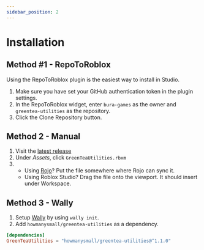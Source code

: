 ```yaml
---
sidebar_position: 2
---
```


# Installation

## Method #1 - RepoToRoblox

Using the RepoToRoblox plugin is the easiest way to install in Studio.

1. Make sure you have set your GitHub authentication token in the plugin settings.
2. In the RepoToRoblox widget, enter `bura-games` as the owner and `greentea-utilities` as the repository.
3. Click the Clone Repository button.

## Method 2 - Manual

1. Visit the [latest release](https://github.com/Bura-Games/greentea-utilities/releases)
2. Under *Assets*, click `GreenTeaUtilities.rbxm`
3. - Using [Rojo](https://rojo.space/)? Put the file somewhere where Rojo can sync it.
   - Using Roblox Studio? Drag the file onto the viewport. It should insert under Workspace.

## Method 3 - Wally

1. Setup [Wally](https://wally.run/) by using `wally init`.
2. Add `howmanysmall/greentea-utilities` as a dependency.

```toml
[dependencies]
GreenTeaUtilities = "howmanysmall/greentea-utilities@^1.1.0"
```
